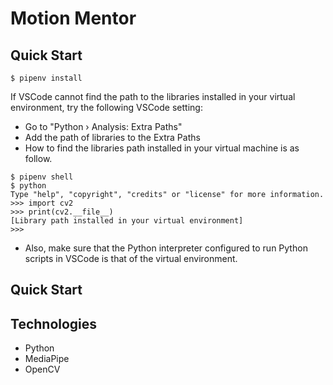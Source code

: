 # Motion Mentor

## Quick Start
```
$ pipenv install
```

If VSCode cannot find the path to the libraries installed in your virtual environment, try the following VSCode setting:
* Go to "Python › Analysis: Extra Paths"
* Add the path of libraries to the Extra Paths
* How to find the libraries path installed in your virtual machine is as follow.
```
$ pipenv shell
$ python 
Type "help", "copyright", "credits" or "license" for more information.
>>> import cv2
>>> print(cv2.__file__)
[Library path installed in your virtual environment]
>>> 
```
* Also, make sure that the Python interpreter configured to run Python scripts in VSCode is that of the virtual environment.

## Quick Start

## Technologies
* Python
* MediaPipe
* OpenCV

